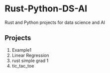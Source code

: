 # Rust-Python-DS-AI
Rust and Python projects for data science and AI

## Projects
1. Example1
2. Linear Regression
3. rust simple grad 1
4. tic_tac_toe